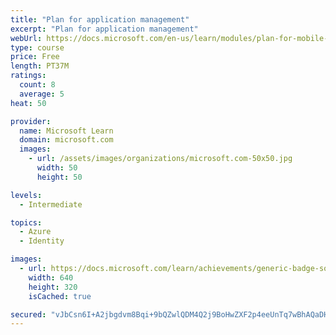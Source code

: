 ```yaml
---
title: "Plan for application management"
excerpt: "Plan for application management"
webUrl: https://docs.microsoft.com/en-us/learn/modules/plan-for-mobile-application-management/
type: course
price: Free
length: PT37M
ratings:
  count: 8
  average: 5
heat: 50

provider:
  name: Microsoft Learn
  domain: microsoft.com
  images:
    - url: /assets/images/organizations/microsoft.com-50x50.jpg
      width: 50
      height: 50

levels:
  - Intermediate

topics:
  - Azure
  - Identity

images:
  - url: https://docs.microsoft.com/learn/achievements/generic-badge-social.png
    width: 640
    height: 320
    isCached: true

secured: "vJbCsn6I+A2jbgdvm8Bqi+9bQZwlQDM4Q2j9BoHwZXF2p4eeUnTq7wBhAQaDHpaD2nYEYoV7fUDDIXrGjHzjLFxEWbNL40jw5pGAT2+KL2iZVjmP9tMsuYqcvjlF+7VxPBPF2JdyF5I5hSBGvl4bQ0lKHBLQXIbnIqdWyfMGOcSxsADl6xuKmVHndVwZ+EiYwOhiX3jwzqzhDCDIIi48lcMnBFq8XOYRXEn/+s1OQblz05cgQC1MttXBp/4CFJDNRNSaLuAF0XWsssJK5AU51I8yX48bpWME40ZHXX16NxYExe6+0OLyy5eWR6ZGuRVGJwmoZg5SlAUQ/AEpFHBudD68BdkL1sKSa+N6/RRCZxHAHQpf0xH7dFNL++KH19ftXKwQCpzNcP8HgXu0Ce7/QZ9p/2RyhcE4ZvIzWv/Ngww=;ste8DYFgbjKnPileNxFkwA=="
---
```


